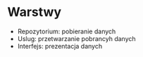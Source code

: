 # Warstwy

- Repozytorium: pobieranie danych
- Uslug: przetwarzanie pobrancyh danych
- Interfejs: prezentacja danych